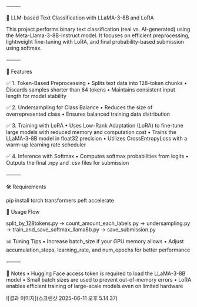 
⸻

🧠 LLM-based Text Classification with LLaMA-3-8B and LoRA

This project performs binary text classification (real vs. AI-generated) using the Meta-Llama-3-8B-Instruct model. It focuses on efficient preprocessing, lightweight fine-tuning with LoRA, and final probability-based submission using softmax.

⸻

🚀 Features

✅ 1. Token-Based Preprocessing
	•	Splits text data into 128-token chunks
	•	Discards samples shorter than 64 tokens
	•	Maintains consistent input length for model stability

✅ 2. Undersampling for Class Balance
	•	Reduces the size of overrepresented class
	•	Ensures balanced training data distribution

✅ 3. Training with LoRA
	•	Uses Low-Rank Adaptation (LoRA) to fine-tune large models with reduced memory and computation cost
	•	Trains the LLaMA-3-8B model in float32 precision
	•	Utilizes CrossEntropyLoss with a warm-up learning rate scheduler

✅ 4. Inference with Softmax
	•	Computes softmax probabilities from logits
	•	Outputs the final .npy and .csv files for submission

⸻

🛠️ Requirements

pip install torch transformers peft accelerate

🧪 Usage Flow

split_by_128tokens.py 
→ count_amount_each_labels.py 
→ undersampling.py 
→ train_and_save_softmax_llama8b.py 
→ save_submission.py

📊 Tuning Tips
	•	Increase batch_size if your GPU memory allows
	•	Adjust accumulation_steps, learning_rate, and num_epochs for better performance

⸻

📌 Notes
	•	Hugging Face access token is required to load the LLaMA-3-8B model
	•	Small batch sizes are used to prevent out-of-memory errors
	•	LoRA enables efficient training of large-scale models even on limited hardware



![결과 이미지](스크린샷 2025-06-11 오후 5.14.37)
